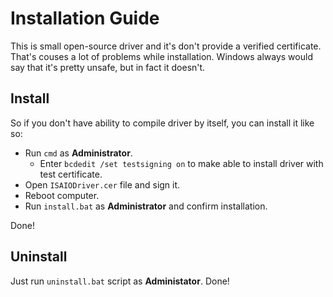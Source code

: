 # Installation Guide

This is small open-source driver and it's don't provide a verified certificate.
That's couses a lot of problems while installation. Windows always would say
that it's pretty unsafe, but in fact it doesn't.

## Install

So if you don't have ability to compile driver by itself, you can install it like so:

- Run `cmd` as **Administrator**.
    - Enter `bcdedit /set testsigning on` to make able to install driver with test certificate.
- Open `ISAIODriver.cer` file and sign it.
- Reboot computer.
- Run `install.bat` as **Administrator** and confirm installation.

Done!

## Uninstall

Just run `uninstall.bat` script as **Administator**.
Done!
